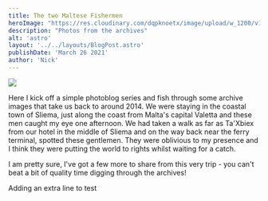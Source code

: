 ```yaml
---
title: The two Maltese Fishermen
heroImage: "https://res.cloudinary.com/dqpknoetx/image/upload/w_1200/v1404943402/maltese-fishermen.jpg"
description: "Photos from the archives"
alt: 'astro'
layout: '../../layouts/BlogPost.astro'
publishDate: 'March 26 2021'
author: 'Nick'
---
```


![](https://res.cloudinary.com/dqpknoetx/image/upload/w_640/v1404943402/maltese-fishermen.jpg)

Here I kick off a simple photoblog series and fish through some archive images that take us back to around 2014. We were staying in the coastal town of Sliema, just along the coast from Malta's capital Valetta and these men caught my eye one afternoon. We had taken a walk as far as Ta'Xbiex from our hotel in the middle of Sliema and on the way back near the ferry terminal, spotted these gentlemen. They were oblivious to my presence and I think they were putting the world to rights whilst waiting for a catch.

I am pretty sure, I've got a few more to share from this very trip - you can't beat a bit of quality time digging through the archives!

Adding an extra line to test